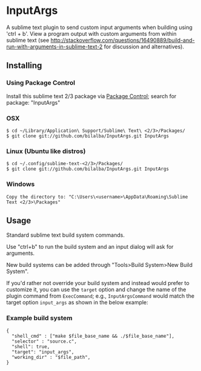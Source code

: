 # InputArgs
A sublime text plugin to send custom input arguments when building using 'ctrl + b'. View a program output with custom arguments from within sublime text (see http://stackoverflow.com/questions/16490889/build-and-run-with-arguments-in-sublime-text-2 for discussion and alternatives).

## Installing

### Using Package Control

Install this sublime text 2/3 package via [Package Control](https://packagecontrol.io/); search for package: "InputArgs"


### OSX

```
$ cd ~/Library/Application\ Support/Sublime\ Text\ <2/3>/Packages/
$ git clone git://github.com/bilalba/InputArgs.git InputArgs

```

### Linux (Ubuntu like distros)

```
$ cd ~/.config/sublime-text-<2/3>/Packages/
$ git clone git://github.com/bilalba/InputArgs.git InputArgs

```

### Windows

```
Copy the directory to: "C:\Users\<username>\AppData\Roaming\Sublime Text <2/3>\Packages"

```


## Usage

Standard sublime text build system commands.

Use "ctrl+b" to run the build system and an input dialog will ask for arguments.

New build systems can be added through "Tools>Build System>New Build System".

If you'd rather not override your build system and instead would prefer to customize it, you can use the `target` option and change the name of the plugin command from `ExecCommand`; e.g., `InputArgsCommand` would match the target option `input_args` as shown in the below example:

### Example build system
```
{
  "shell_cmd" : ["make $file_base_name && ./$file_base_name"],
  "selector" : "source.c",
  "shell": true,
  "target": "input_args",
  "working_dir" : "$file_path",
}
```